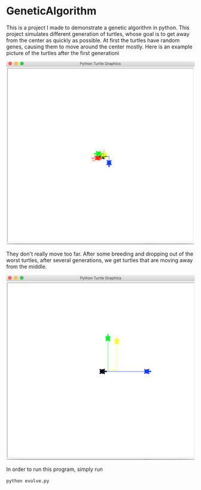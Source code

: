 # GeneticAlgorithm
This is a project I made to demonstrate a genetic algorithm in python. This project simulates different generation of turtles, whose goal is to get away from the center as quickly as possible. At first the turtles have random genes, causing them to move around the center mostly. Here is an example picture of the turtles after the first generationi

![Alt text](./start.png?raw=true "Title")

They don't really move too far. After some breeding and dropping out of the worst turtles, after several generations, we get turtles that are moving away from the middle.

![Alt text](./final.png?raw=true "Title")

In order to run this program, simply run 
```
python evolve.py
```
